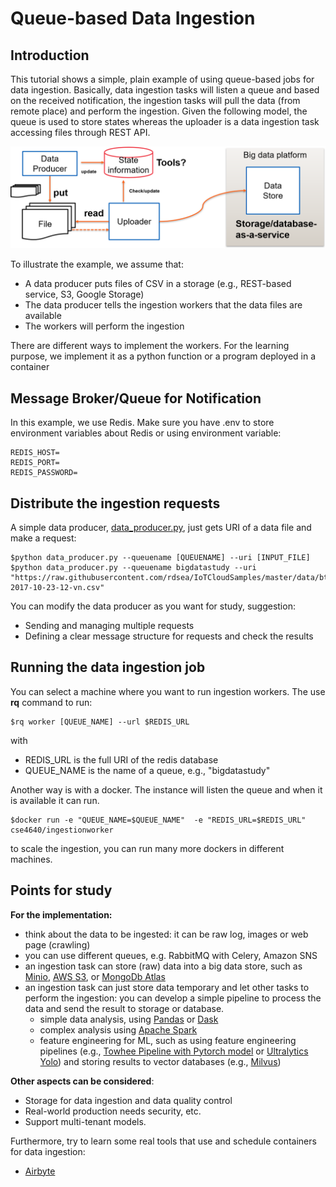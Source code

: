 # Queue-based Data Ingestion

## Introduction

This tutorial shows a simple, plain example of using queue-based jobs for data ingestion. Basically, data ingestion tasks will listen a queue and based on the received notification, the ingestion tasks will pull the data (from remote place) and perform the ingestion. Given the following model, the queue is used to store states whereas the uploader is a data ingestion task accessing files through REST API.

![A model of ingestion of files](filedataingestion.png)

To illustrate the example, we assume that:
* A data producer puts files of CSV in a storage (e.g., REST-based service, S3, Google Storage)
* The data producer tells the ingestion workers that the data files are available
* The workers will perform the ingestion

There are different ways to implement the workers. For the learning purpose, we implement it as a python function or  a program deployed in a container


## Message Broker/Queue for Notification

In this example, we use Redis. Make sure you have .env to store environment variables about Redis or using environment variable:

```
REDIS_HOST=
REDIS_PORT=
REDIS_PASSWORD=
```

## Distribute the ingestion requests

A simple data producer, [data_producer.py](data_producer.py), just gets URI of a data file and make a request:
```
$python data_producer.py --queuename [QUEUENAME] --uri [INPUT_FILE]
$python data_producer.py --queuename bigdatastudy --uri "https://raw.githubusercontent.com/rdsea/IoTCloudSamples/master/data/bts/alarm-2017-10-23-12-vn.csv"
```
You can modify the data producer as you want for study, suggestion:
* Sending and managing multiple requests
* Defining a clear message structure for requests and check the results


## Running the data ingestion job

You can select a machine where you want to run ingestion workers. The use **rq** command to run:
```
$rq worker [QUEUE_NAME] --url $REDIS_URL
```
with
* REDIS_URL is the full URI of the redis database
* QUEUE_NAME is the name of a queue, e.g., "bigdatastudy"

Another way is with a docker. The instance will listen the queue and when it is available it can run.

```
$docker run -e "QUEUE_NAME=$QUEUE_NAME"  -e "REDIS_URL=$REDIS_URL" cse4640/ingestionworker
```
to scale the ingestion, you can run many more dockers in different machines.

## Points for study

**For the implementation:**
  - think about the data to be ingested: it can be raw log, images or web page (crawling)
  - you can use different queues, e.g. RabbitMQ with Celery, Amazon SNS
  - an ingestion task can store (raw) data into a big data store, such as [Minio](https://min.io/), [AWS S3](https://aws.amazon.com/s3/), or [MongoDb Atlas](https://www.mongodb.com/atlas/database)
  - an ingestion task can just store data temporary and let other tasks to perform the ingestion: you can develop a simple pipeline to process the data and send the result to storage or database. 
    - simple data analysis, using  [Pandas]() or [Dask](https://www.dask.org/)
    - complex analysis using [Apache Spark](../spark/README.md)
    - feature engineering for ML, such as using feature engineering pipelines (e.g., [Towhee Pipeline with Pytorch model](https://towhee.io/image-embedding/timm) or [Ultralytics Yolo](https://docs.ultralytics.com/tasks/detect/)) and storing results to vector databases (e.g., [Milvus](https://milvus.io/))

**Other aspects can be considered**:

  * Storage for data ingestion and data quality control
  * Real-world production needs security, etc.
  * Support multi-tenant models.

Furthermore, try to learn some real tools that use and schedule containers for data ingestion:

* [Airbyte](https://airbyte.com/)
